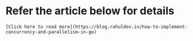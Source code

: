 # Refer the article below for details
    [Click here to read more](https://blog.rahuldev.in/how-to-implement-concurrency-and-parallelism-in-go)
